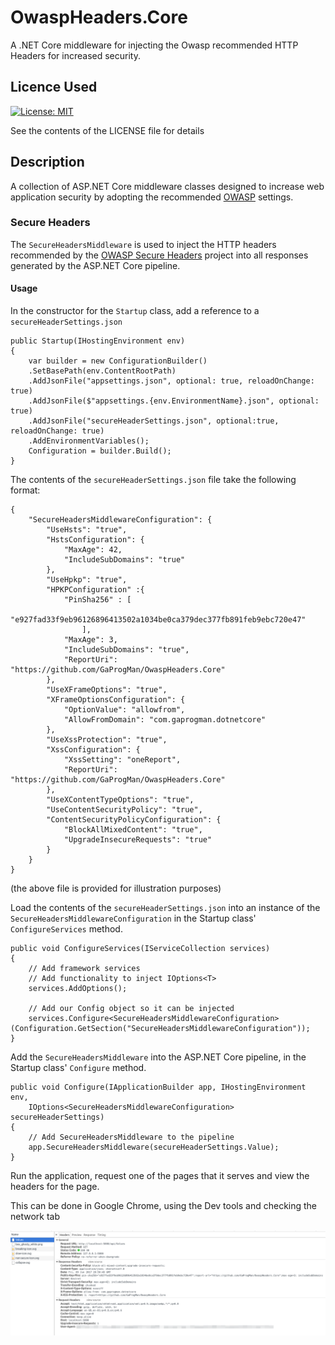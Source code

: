 # OwaspHeaders.Core
A .NET Core middleware for injecting the Owasp recommended HTTP Headers for increased security.

## Licence Used
[![License: MIT](https://img.shields.io/badge/License-MIT-yellow.svg)](https://opensource.org/licenses/MIT)

See the contents of the LICENSE file for details

## Description
A collection of ASP.NET Core middleware classes designed to increase web application security by adopting the recommended [OWASP](https://www.owasp.org/index.php/Main_Page) settings.

### Secure Headers
The `SecureHeadersMiddleware` is used to inject the HTTP headers recommended by the [OWASP Secure Headers](https://www.owasp.org/index.php/OWASP_Secure_Headers_Project) project into all responses generated by the ASP.NET Core pipeline.

#### Usage
In the constructor for the `Startup` class, add a reference to a `secureHeaderSettings.json`

    public Startup(IHostingEnvironment env)
    {
        var builder = new ConfigurationBuilder()
        .SetBasePath(env.ContentRootPath)
        .AddJsonFile("appsettings.json", optional: true, reloadOnChange: true)
        .AddJsonFile($"appsettings.{env.EnvironmentName}.json", optional: true)
        .AddJsonFile("secureHeaderSettings.json", optional:true, reloadOnChange: true)
        .AddEnvironmentVariables();
        Configuration = builder.Build();
    }
The contents of the `secureHeaderSettings.json` file take the following format:

    {
        "SecureHeadersMiddlewareConfiguration": {
            "UseHsts": "true",
            "HstsConfiguration": {
                "MaxAge": 42,
                "IncludeSubDomains": "true"
            },
            "UseHpkp": "true",
            "HPKPConfiguration" :{
                "PinSha256" : [
                    "e927fad33f9eb96126896413502a1034be0ca379dec377fb891feb9ebc720e47"
                    ],
                "MaxAge": 3,
                "IncludeSubDomains": "true",
                "ReportUri": "https://github.com/GaProgMan/OwaspHeaders.Core"
            },
            "UseXFrameOptions": "true",
            "XFrameOptionsConfiguration": {
                "OptionValue": "allowfrom",
                "AllowFromDomain": "com.gaprogman.dotnetcore"
            },
            "UseXssProtection": "true",
            "XssConfiguration": {
                "XssSetting": "oneReport",
                "ReportUri": "https://github.com/GaProgMan/OwaspHeaders.Core"
            },
            "UseXContentTypeOptions": "true",
            "UseContentSecurityPolicy": "true",
            "ContentSecurityPolicyConfiguration": {
                "BlockAllMixedContent": "true",
                "UpgradeInsecureRequests": "true"
            }
        }
    }
(the above file is provided for illustration purposes)

Load the contents of the `secureHeaderSettings.json` into an instance of the `SecureHeadersMiddlewareConfiguration` in the Startup class'  `ConfigureServices` method.

    public void ConfigureServices(IServiceCollection services)
    {
        // Add framework services
        // Add functionality to inject IOptions<T>
        services.AddOptions();

        // Add our Config object so it can be injected
        services.Configure<SecureHeadersMiddlewareConfiguration>(Configuration.GetSection("SecureHeadersMiddlewareConfiguration"));
    }
Add the `SecureHeadersMiddleware` into the ASP.NET Core pipeline, in the Startup class' `Configure` method.

    public void Configure(IApplicationBuilder app, IHostingEnvironment env,
        IOptions<SecureHeadersMiddlewareConfiguration> secureHeaderSettings)
    {
        // Add SecureHeadersMiddleware to the pipeline
        app.SecureHeadersMiddleware(secureHeaderSettings.Value);
    }
Run the application, request one of the pages that it serves and view the headers for the page.

This can be done in Google Chrome, using the Dev tools and checking the network tab

![secure headers shown in network tab](screenshots/secure-headers-screenshot.png "Headers on the right-hand side here")